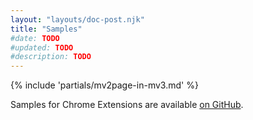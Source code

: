 ```yaml
---
layout: "layouts/doc-post.njk"
title: "Samples"
#date: TODO
#updated: TODO
#description: TODO
---
```


{% include 'partials/mv2page-in-mv3.md' %}

Samples for Chrome Extensions are available [on GitHub](https://github.com/GoogleChrome/chrome-extensions-samples).
